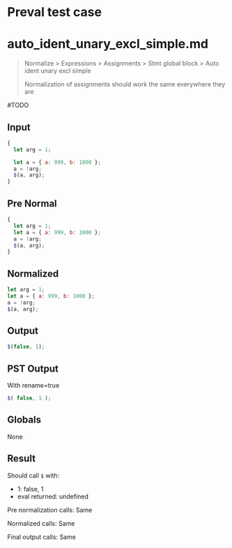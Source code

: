 # Preval test case

# auto_ident_unary_excl_simple.md

> Normalize > Expressions > Assignments > Stmt global block > Auto ident unary excl simple
>
> Normalization of assignments should work the same everywhere they are

#TODO

## Input

`````js filename=intro
{
  let arg = 1;

  let a = { a: 999, b: 1000 };
  a = !arg;
  $(a, arg);
}
`````

## Pre Normal

`````js filename=intro
{
  let arg = 1;
  let a = { a: 999, b: 1000 };
  a = !arg;
  $(a, arg);
}
`````

## Normalized

`````js filename=intro
let arg = 1;
let a = { a: 999, b: 1000 };
a = !arg;
$(a, arg);
`````

## Output

`````js filename=intro
$(false, 1);
`````

## PST Output

With rename=true

`````js filename=intro
$( false, 1 );
`````

## Globals

None

## Result

Should call `$` with:
 - 1: false, 1
 - eval returned: undefined

Pre normalization calls: Same

Normalized calls: Same

Final output calls: Same
